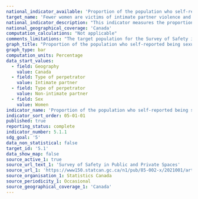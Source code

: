 ```yaml
---
national_indicator_available: 'Proportion of the population who self-reported being sexually assaulted in the last 12 months'
target_name: 'Fewer women are victims of intimate partner violence and sexual assault'
national_indicator_description: "This indicator measures the proportion of the population who self-reported being sexually assaulted in the last 12 months."
national_geographical_coverage: 'Canada' 
computation_calculations: "Not applicable"
comments_limitations: "The target population for the Survey of Safety in Public and Private Spaces is the Canadian population aged 15 and older, living in the provinces and territories. Canadians residing in institutions are not included."
graph_title: "Proportion of the population who self-reported being sexually assaulted in the last 12 months"
graph_type: bar
computation_units: Percentage
data_start_values:
  - field: Geography
    value: Canada
  - field: Type of perpetrator
    value: Intimate partner
  - field: Type of perpetrator
    value: Non-intimate partner
  - field: Sex
    value: Women
indicator_name: 'Proportion of the population who self-reported being sexually assaulted in the last 12 months'
indicator_sort_order: 05-01-01
published: true
reporting_status: complete
indicator_number: 5.1.1
sdg_goal: '5'
data_non_statistical: false
target_id: '5.1'
data_show_map: false
source_active_1: true
source_url_text_1: 'Survey of Safety in Public and Private Spaces'
source_url_1: 'https://www150.statcan.gc.ca/n1/pub/85-002-x/2021001/article/00003-eng.htm'
source_organisation_1: Statistics Canada
source_periodicity_1: Occasional
source_geographical_coverage_1: 'Canada'
---
```


